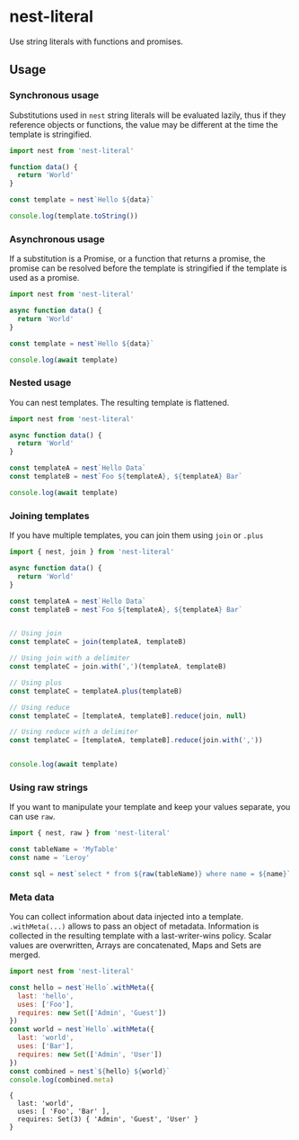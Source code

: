 # nest-literal

Use string literals with functions and promises.

## Usage

### Synchronous usage

Substitutions used in `nest` string literals will be evaluated lazily, thus if they reference objects or functions, the value may be different at the time the template is stringified. 

```javascript
import nest from 'nest-literal'

function data() {
  return 'World'
}

const template = nest`Hello ${data}`

console.log(template.toString())
```

### Asynchronous usage

If a substitution is a Promise, or a function that returns a promise, the promise can be resolved before the template is stringified if the template is used as a promise.

```javascript
import nest from 'nest-literal'

async function data() {
  return 'World'
}

const template = nest`Hello ${data}`

console.log(await template)
```

### Nested usage

You can nest templates. The resulting template is flattened.

```javascript
import nest from 'nest-literal'

async function data() {
  return 'World'
}

const templateA = nest`Hello Data`
const templateB = nest`Foo ${templateA}, ${templateA} Bar`

console.log(await template)
```

### Joining templates

If you have multiple templates, you can join them using `join` or `.plus`

```javascript
import { nest, join } from 'nest-literal'

async function data() {
  return 'World'
}

const templateA = nest`Hello Data`
const templateB = nest`Foo ${templateA}, ${templateA} Bar`


// Using join 
const templateC = join(templateA, templateB)

// Using join with a delimiter
const templateC = join.with(',')(templateA, templateB)

// Using plus
const templateC = templateA.plus(templateB)

// Using reduce
const templateC = [templateA, templateB].reduce(join, null)

// Using reduce with a delimiter
const templateC = [templateA, templateB].reduce(join.with(','))


console.log(await template)
```

### Using raw strings

If you want to manipulate your template and keep your values separate, you can use `raw`.


```javascript
import { nest, raw } from 'nest-literal'

const tableName = 'MyTable'
const name = 'Leroy'

const sql = nest`select * from ${raw(tableName)} where name = ${name}`
```

### Meta data

You can collect information about data injected into a template. `.withMeta(...)` allows to pass
an object of metadata. Information is collected in the resulting template with a last-writer-wins
policy. Scalar values are overwritten, Arrays are concatenated, Maps and Sets are merged.

```javascript
import nest from 'nest-literal'

const hello = nest`Hello`.withMeta({
  last: 'hello',
  uses: ['Foo'],
  requires: new Set(['Admin', 'Guest'])
})
const world = nest`Hello`.withMeta({
  last: 'world',
  uses: ['Bar'],
  requires: new Set(['Admin', 'User'])
})
const combined = nest`${hello} ${world}`
console.log(combined.meta)
```

```
{
  last: 'world',
  uses: [ 'Foo', 'Bar' ],
  requires: Set(3) { 'Admin', 'Guest', 'User' }
}
```